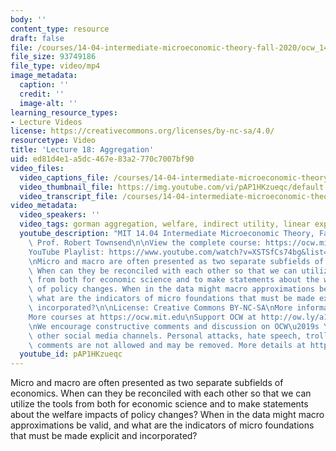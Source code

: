 ```yaml
---
body: ''
content_type: resource
draft: false
file: /courses/14-04-intermediate-microeconomic-theory-fall-2020/ocw_1404_lecture18_2020nov17_360p_16_9.mp4
file_size: 93749186
file_type: video/mp4
image_metadata:
  caption: ''
  credit: ''
  image-alt: ''
learning_resource_types:
- Lecture Videos
license: https://creativecommons.org/licenses/by-nc-sa/4.0/
resourcetype: Video
title: 'Lecture 18: Aggregation'
uid: ed81d4e1-a5dc-467e-83a2-770c7007bf90
video_files:
  video_captions_file: /courses/14-04-intermediate-microeconomic-theory-fall-2020/1hQOe5ThC-QNWhKRH7XdjTWxU4MAFWaYJ_transcript.webvtt
  video_thumbnail_file: https://img.youtube.com/vi/pAP1HKzueqc/default.jpg
  video_transcript_file: /courses/14-04-intermediate-microeconomic-theory-fall-2020/1hQOe5ThC-QNWhKRH7XdjTWxU4MAFWaYJ_transcript.pdf
video_metadata:
  video_speakers: ''
  video_tags: gorman aggregation, welfare, indirect utility, linear expansion paths
  youtube_description: "MIT 14.04 Intermediate Microeconomic Theory, Fall 2020\nInstructor:\
    \ Prof. Robert Townsend\n\nView the complete course: https://ocw.mit.edu/courses/14-04-intermediate-microeconomic-theory-fall-2020/\n\
    YouTube Playlist: https://www.youtube.com/watch?v=XSTSfCs74bg&list=PLUl4u3cNGP63wnrKge9vllow3Y2OOOKqF\n\
    \nMicro and macro are often presented as two separate subfields of economics.\
    \ When can they be reconciled with each other so that we can utilize the tools\
    \ from both for economic science and to make statements about the welfare impacts\
    \ of policy changes. When in the data might macro approximations be valid, and\
    \ what are the indicators of micro foundations that must be made explicit and\
    \ incorporated?\n\nLicense: Creative Commons BY-NC-SA\nMore information at https://ocw.mit.edu/terms\n\
    More courses at https://ocw.mit.edu\nSupport OCW at http://ow.ly/a1If50zVRlQ\n\
    \nWe encourage constructive comments and discussion on OCW\u2019s YouTube and\
    \ other social media channels. Personal attacks, hate speech, trolling, and inappropriate\
    \ comments are not allowed and may be removed. More details at https://ocw.mit.edu/comments."
  youtube_id: pAP1HKzueqc
---
```

Micro and macro are often presented as two separate subfields of economics. When can they be reconciled with each other so that we can utilize the tools from both for economic science and to make statements about the welfare impacts of policy changes? When in the data might macro approximations be valid, and what are the indicators of micro foundations that must be made explicit and incorporated?